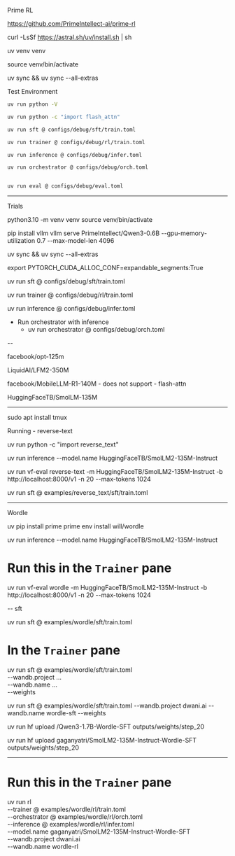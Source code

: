 Prime RL

https://github.com/PrimeIntellect-ai/prime-rl

curl -LsSf https://astral.sh/uv/install.sh | sh

 uv venv venv

source venv/bin/activate

uv sync && uv sync --all-extras


Test Environment

```bash
uv run python -V

uv run python -c "import flash_attn"

uv run sft @ configs/debug/sft/train.toml

uv run trainer @ configs/debug/rl/train.toml

uv run inference @ configs/debug/infer.toml

uv run orchestrator @ configs/debug/orch.toml


uv run eval @ configs/debug/eval.toml
```


---

Trials

python3.10 -m venv venv
source venv/bin/activate

pip install vllm
vllm serve PrimeIntellect/Qwen3-0.6B --gpu-memory-utilization 0.7 --max-model-len 4096

uv sync && uv sync --all-extras

export PYTORCH_CUDA_ALLOC_CONF=expandable_segments:True

uv run sft @ configs/debug/sft/train.toml

uv run trainer @ configs/debug/rl/train.toml

uv run inference @ configs/debug/infer.toml


- Run orchestrator with inference
  - uv run orchestrator @ configs/debug/orch.toml

--


facebook/opt-125m

LiquidAI/LFM2-350M

facebook/MobileLLM-R1-140M  - does not support - flash-attn

HuggingFaceTB/SmolLM-135M


---
sudo apt install tmux

Running - reverse-text

uv run python -c "import reverse_text"


 uv run inference --model.name HuggingFaceTB/SmolLM2-135M-Instruct

uv run vf-eval reverse-text -m HuggingFaceTB/SmolLM2-135M-Instruct -b http://localhost:8000/v1 -n 20 --max-tokens 1024


uv run sft @ examples/reverse_text/sft/train.toml

---
Wordle

uv pip install prime
prime env install will/wordle

uv run inference --model.name HuggingFaceTB/SmolLM2-135M-Instruct

# Run this in the `Trainer` pane
uv run vf-eval wordle -m HuggingFaceTB/SmolLM2-135M-Instruct -b http://localhost:8000/v1 -n 20 --max-tokens 1024

-- 
sft 

uv run sft @ examples/wordle/sft/train.toml

# In the `Trainer` pane
uv run sft @ examples/wordle/sft/train.toml \
  --wandb.project ... \
  --wandb.name ... \
  --weights


uv run sft @ examples/wordle/sft/train.toml --wandb.project dwani.ai --wandb.name wordle-sft --weights

 uv run hf upload <user>/Qwen3-1.7B-Wordle-SFT outputs/weights/step_20

 uv run hf upload gaganyatri/SmolLM2-135M-Instruct-Wordle-SFT outputs/weights/step_20 

---

# Run this in the `Trainer` pane
uv run rl \
  --trainer @ examples/wordle/rl/train.toml \
  --orchestrator @ examples/wordle/rl/orch.toml \
  --inference @ examples/wordle/rl/infer.toml \
  --model.name gaganyatri/SmolLM2-135M-Instruct-Wordle-SFT \
  --wandb.project dwani.ai \
  --wandb.name wordle-rl